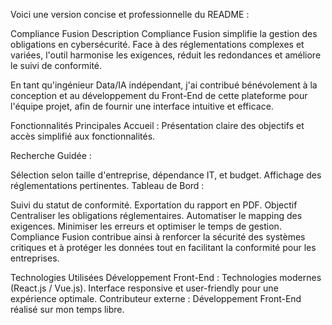 
Voici une version concise et professionnelle du README :

Compliance Fusion
Description
Compliance Fusion simplifie la gestion des obligations en cybersécurité. Face à des réglementations complexes et variées, l'outil harmonise les exigences, réduit les redondances et améliore le suivi de conformité.

En tant qu'ingénieur Data/IA indépendant, j'ai contribué bénévolement à la conception et au développement du Front-End de cette plateforme pour l'équipe projet, afin de fournir une interface intuitive et efficace.

Fonctionnalités Principales
Accueil :
Présentation claire des objectifs et accès simplifié aux fonctionnalités.

Recherche Guidée :

Sélection selon taille d'entreprise, dépendance IT, et budget.
Affichage des réglementations pertinentes.
Tableau de Bord :

Suivi du statut de conformité.
Exportation du rapport en PDF.
Objectif
Centraliser les obligations réglementaires.
Automatiser le mapping des exigences.
Minimiser les erreurs et optimiser le temps de gestion.
Compliance Fusion contribue ainsi à renforcer la sécurité des systèmes critiques et à protéger les données tout en facilitant la conformité pour les entreprises.

Technologies Utilisées
Développement Front-End : Technologies modernes (React.js / Vue.js).
Interface responsive et user-friendly pour une expérience optimale.
Contributeur externe : Développement Front-End réalisé sur mon temps libre.